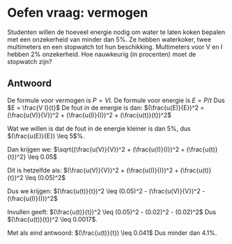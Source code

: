 # Oefen vraag: vermogen
Studenten willen de hoeveel energie nodig om water te laten koken bepalen met een onzekerheid van minder dan $5$%. Ze hebben waterkoker, twee multimeters en een stopwatch tot hun beschikking. 
Multimeters voor V en I hebben $2$% onzekerheid. Hoe nauwkeurig (in procenten) moet de stopwatch zijn?

## Antwoord
De formule voor vermogen is $P = V I$.
De formule voor energie is $E = P / t$
Dus $E = \frac{V I}{t}$
De fout in de energie is dan: $(\frac{u(E)}{E})^2 = (\frac{u(V)}{V})^2 + (\frac{u(I)}{I})^2 + (\frac{u(t)}{t})^2$

Wat we willen is dat de fout in de energie kleiner is dan $5$%, dus $(\frac{u(E)}{E}) \leq 5$%.

Dan krijgen we: $\sqrt{(\frac{u(V)}{V})^2 + (\frac{u(I)}{I})^2 + (\frac{u(t)}{t})^2} \leq 0.05$

Dit is hetzelfde als: $(\frac{u(V)}{V})^2 + (\frac{u(I)}{I})^2 + (\frac{u(t)}{t})^2 \leq (0.05)^2$

Dus we krijgen: $(\frac{u(t)}{t})^2 \leq (0.05)^2 - (\frac{u(V)}{V})^2 - (\frac{u(I)}{I})^2$

Invullen geeft: 
$(\frac{u(t)}{t})^2 \leq (0.05)^2 - (0.02)^2 - (0.02)^2$
Dus $(\frac{u(t)}{t})^2 \leq 0.0017$.

Met als eind antwoord: $(\frac{u(t)}{t}) \leq 0.041$ 
Dus minder dan $4.1$%.
